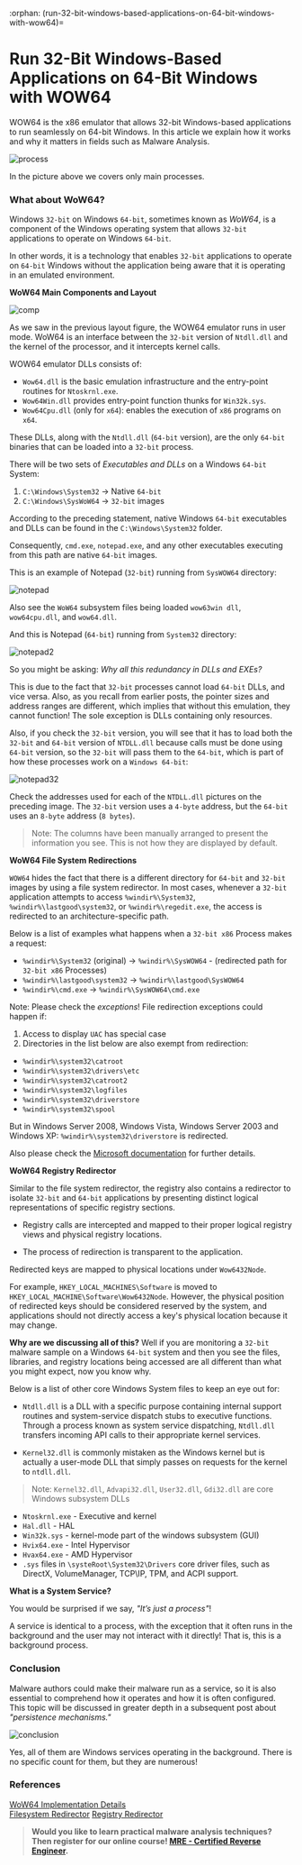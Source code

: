 :orphan:
(run-32-bit-windows-based-applications-on-64-bit-windows-with-wow64)=

# Run 32-Bit Windows-Based Applications on 64-Bit Windows with WOW64

WOW64 is the x86 emulator that allows 32-bit Windows-based applications to run seamlessly on 64-bit Windows. In this article we explain how it works and why it matters in fields such as Malware Analysis.

![process](images/win-process-map.png)

In the picture above we covers only main processes.

### What about WoW64?

Windows `32-bit` on Windows `64-bit`, sometimes known as _WoW64_, is a component of the Windows operating system that allows `32-bit` applications to operate on Windows `64-bit`.

In other words, it is a technology that enables `32-bit` applications to operate on `64-bit` Windows without the application being aware that it is operating in an emulated environment.

**WoW64 Main Components and Layout**

![comp](images/component-layout.png)

As we saw in the previous layout figure, the WOW64 emulator runs in user mode. WoW64 is an interface between the `32-bit` version of `Ntdll.dll` and the kernel of the processor, and it intercepts kernel calls.

WOW64 emulator DLLs consists of:

- `Wow64.dll` is the basic emulation infrastructure and the entry-point routines for `Ntoskrnl.exe`.
- `Wow64Win.dll` provides entry-point function thunks for `Win32k.sys`.
- `Wow64Cpu.dll` (only for `x64`): enables the execution of `x86` programs on `x64`.

These DLLs, along with the `Ntdll.dll` (`64-bit` version), are the only `64-bit` binaries that can be loaded into a `32-bit` process.

There will be two sets of _Executables and DLLs_ on a Windows `64-bit` System:

1. `C:\Windows\System32` -> Native `64-bit`
2. `C:\Windows\SysWoW64` -> `32-bit` images

According to the preceding statement, native Windows `64-bit` executables and DLLs can be found in the `C:\Windows\System32` folder.

Consequently, `cmd.exe`, `notepad.exe`, and any other executables executing from this path are native `64-bit` images.

This is an example of Notepad (`32-bit`) running from `SysWOW64` directory:

![notepad](images/2022-05-12_21-26.png)

Also see the `WoW64` subsystem files being loaded `wow63win dll`, `wow64cpu.dll`, and `wow64.dll`.

And this is Notepad (`64-bit`) running from `System32` directory:

![notepad2](images/2022-05-12_21-29.png)

So you might be asking: _Why all this redundancy in DLLs and EXEs?_

This is due to the fact that `32-bit` processes cannot load `64-bit` DLLs, and vice versa. Also, as you recall from earlier posts, the pointer sizes and address ranges are different, which implies that without this emulation, they cannot function! The sole exception is DLLs containing only resources.

Also, if you check the `32-bit` version, you will see that it has to load both the `32-bit` and `64-bit` version of `NTDLL.dll` because calls must be done using `64-bit` version, so the `32-bit` will pass them to the `64-bit`, which is part of
how these processes work on a `Windows 64-bit`:

![notepad32](images/2022-05-12_21-32.png)

Check the addresses used for each of the `NTDLL.dll` pictures on the preceding image. The `32-bit` version uses a `4-byte` address, but the `64-bit` uses an `8-byte` address (`8 bytes`).

> Note: The columns have been manually arranged to present the information you see. This is not how they are displayed by default.

**WoW64 File System Redirections**

`WOW64` hides the fact that there is a different directory for
`64-bit` and `32-bit` images by using a file system redirector. In most cases, whenever a `32-bit` application attempts to access `%windir%\System32`, `%windir%\lastgood\system32`, or `%windir%\regedit.exe`, the access is redirected to an architecture-specific path.

Below is a list of examples what happens when a `32-bit x86` Process makes a request:

- `%windir%\System32` (original) -> `%windir%\SysWOW64` - (redirected path for `32-bit x86` Processes)
- `%windir%\lastgood\system32` -> `%windir%\lastgood\SysWOW64`
- `%windir%\cmd.exe` -> `%windir%\SysWOW64\cmd.exe`

Note: Please check the _exceptions_!
File redirection exceptions could happen if:

1. Access to display `UAC` has special case
2. Directories in the list below are also exempt from
   redirection:

- `%windir%\system32\catroot`
- `%windir%\system32\drivers\etc`
- `%windir%\system32\catroot2`
- `%windir%\system32\logfiles`
- `%windir%\system32\driverstore`
- `%windir%\system32\spool`

But in Windows Server 2008, Windows Vista, Windows Server 2003 and Windows XP: `%windir%\system32\driverstore` is redirected.

Also please check the [Microsoft documentation](https://docs.microsoft.com/en-us/windows/win32/winprog64/file-system-redirector) for further details.

**WoW64 Registry Redirector**

Similar to the file system redirector, the registry also contains a redirector to isolate `32-bit` and `64-bit` applications by presenting distinct logical representations of specific registry sections.

- Registry calls are intercepted and mapped to their proper logical registry views and physical registry locations.

- The process of redirection is transparent to the application.

Redirected keys are mapped to physical locations under `Wow6432Node`.

For example, `HKEY_LOCAL_MACHINES\Software` is moved to `HKEY_LOCAL_MACHINE\Software\Wow6432Node`. However, the physical position of redirected keys should be considered reserved by the system, and applications should not directly access a key's physical location because it may change.

**Why are we discussing all of this?**
Well if you are monitoring a `32-bit` malware sample on a Windows `64-bit` system and then you see the files, libraries, and registry locations being accessed are all different than what you might expect, now you know why.

Below is a list of other core Windows System files to keep an eye out for:

- `Ntdll.dll` is a DLL with a specific purpose containing internal support routines and system-service dispatch stubs to executive functions. Through a process known as system service dispatching, `Ntdll.dll` transfers incoming API calls to their appropriate kernel services.

- `Kernel32.dll` is commonly mistaken as the Windows kernel but is actually a user-mode DLL that simply passes on requests for the kernel to `ntdll.dll`.

> Note: `Kernel32.dll`, `Advapi32.dll`, `User32.dll`, `Gdi32.dll` are core Windows subsystem DLLs

- `Ntoskrnl.exe` - Executive and kernel
- `Hal.dll` - HAL
- `Win32k.sys` - kernel-mode part of the windows subsystem (GUI)
- `Hvix64.exe` - Intel Hypervisor
- `Hvax64.exe` - AMD Hypervisor
- `.sys` files in `\systeRoot\System32\Drivers` core driver
  files, such as DirectX, VolumeManager, TCP\IP, TPM, and
  ACPI support.

**What is a System Service?**

You would be surprised if we say, _"It’s just a process"_!

A service is identical to a process, with the exception that it often runs in the background and the user may not interact with it directly! That is, this is a background process.

### Conclusion

Malware authors could make their malware run as a service, so it is also essential to comprehend how it operates and how it is often configured. This topic will be discussed in greater depth in a subsequent post about _"persistence mechanisms."_

![conclusion](images/2022-05-12_22-43.png)

Yes, all of them are Windows services operating in the background. There is no specific count for them, but they are numerous!

### References

[WoW64 Implementation Details](https://docs.microsoft.com/en-us/windows/win32/winprog64/wow64-implementation-details?redirectedfrom=MSDN)  
[Filesystem Redirector](https://docs.microsoft.com/en-us/windows/win32/winprog64/file-system-redirector)
[Registry Redirector](https://docs.microsoft.com/en-us/windows/win32/winprog64/registry-redirector)

> **Would you like to learn practical malware analysis techniques? Then register for our online course! [MRE - Certified Reverse Engineer](https://www.mosse-institute.com/certifications/mre-certified-reverse-engineer.html).**
